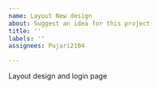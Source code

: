 ```yaml
---
name: Layout New design
about: Suggest an idea for this project
title: ''
labels: ''
assignees: Pujari2104

---
```


Layout design and login page
